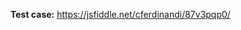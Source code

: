 <!-- Thanks for submitting an issue! All bug reports and problem issues require a **reduced test case**. Create one forking the JSFiddle linked below. See the guidelines link above for more details. -->

**Test case:** https://jsfiddle.net/cferdinandi/87v3pqp0/
